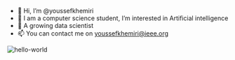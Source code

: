 - 👋 Hi, I’m @youssefkhemiri
- 👀 I am a computer science student, I’m interested in Artificial intelligence 
- 🌱 A growing data scientist
- 📫 You can contact me on youssefkhemiri@ieee.org

![hello-world](https://user-images.githubusercontent.com/101359851/198912581-5011f4b3-f209-4a98-a2fb-f39f6f2b4ecd.png)

<!---
youssefkhemiri/youssefkhemiri is a ✨ special ✨ repository because its `README.md` (this file) appears on your GitHub profile.
You can click the Preview link to take a look at your changes.
--->
